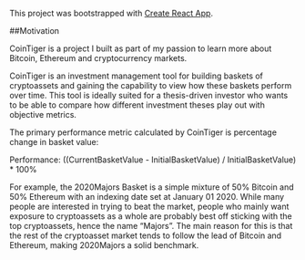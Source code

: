 This project was bootstrapped with [Create React App](https://github.com/facebook/create-react-app).

##Motivation

CoinTiger is a project I built as part of my passion to learn more about Bitcoin, Ethereum and cryptocurrency markets. 

CoinTiger is an investment management tool for building baskets of cryptoassets and gaining the capability to view how these baskets perform over time. This tool is ideally suited for a thesis-driven investor who wants to be able to compare how different investment theses play out with objective metrics. 

The primary performance metric calculated by CoinTiger is percentage change in basket value:

Performance: ((CurrentBasketValue - InitialBasketValue) / InitialBasketValue) * 100% 

For example, the 2020Majors Basket is a simple mixture of 50% Bitcoin and 50% Ethereum with an indexing date set at January 01 2020. While many people are interested in trying to beat the market, people who mainly want exposure to cryptoassets as a whole are probably best off sticking with the top cryptoassets, hence the name “Majors”. The main reason for this is that the rest of the cryptoasset market tends to follow the lead of Bitcoin and Ethereum, making 2020Majors a solid benchmark. 


